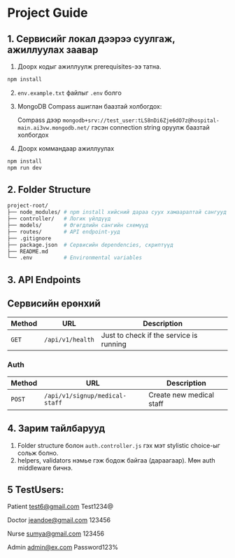 # Project Guide

## 1. Сервисийг локал дээрээ суулгаж, ажиллуулах заавар

1. Доорх кодыг ажиллуулж prerequisites-ээ татна.

```sh
npm install
```

2. `env.example.txt` файлыг `.env` болго
3. MongoDB Compass ашиглан баазтай холбогдох:

   Compass дээр `mongodb+srv://test_user:tLS8nDi6Zje6dO7z@hospital-main.ai3vw.mongodb.net/` гэсэн connection string оруулж баазтай холбогдох

4. Доорх коммандаар ажиллуулах

```sh
npm install 
npm run dev
```

## 2. Folder Structure

```bash
project-root/
├── node_modules/ # npm install хийсний дараа суух хамааралтай сангууд
├── controller/   # Логик үйлдүүд
├── models/       # Өгөгдлийн сангийн схемүүд
├── routes/       # API endpoint-ууд
├── .gitignore
├── package.json  # Сервисийн dependencies, скриптүүд
├── README.md
└── .env          # Environmental variables
```

## 3. API Endpoints

## Сервисийн ерөнхий

| Method | URL              | Description                             |
| ------ | ---------------- | --------------------------------------- |
| `GET`  | `/api/v1/health` | Just to check if the service is running |

### Auth

| Method | URL                            | Description              |
| ------ | ------------------------------ | ------------------------ |
| `POST` | `/api/v1/signup/medical-staff` | Create new medical staff |

## 4. Зарим тайлбарууд

1. Folder structure болон `auth.controller.js` гэх мэт stylistic choice-ыг сольж болно.
2. helpers, validators нэмье гэж бодож байгаа (дараагаар). Мөн auth middleware бичнэ.

## 5 TestUsers:
Patient
test6@gmail.com
Test1234@

Doctor
jeandoe@gmail.com
123456

Nurse
sumya@gmail.com
123456

Admin
admin@ex.com
Password123%